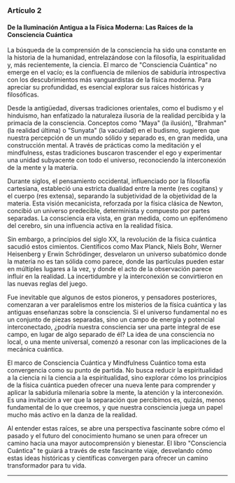 ### **Artículo 2**
#### **De la Iluminación Antigua a la Física Moderna: Las Raíces de la Consciencia Cuántica**

La búsqueda de la comprensión de la consciencia ha sido una constante en la historia de la humanidad, entrelazándose con la filosofía, la espiritualidad y, más recientemente, la ciencia. El marco de "Consciencia Cuántica" no emerge en el vacío; es la confluencia de milenios de sabiduría introspectiva con los descubrimientos más vanguardistas de la física moderna. Para apreciar su profundidad, es esencial explorar sus raíces históricas y filosóficas.

Desde la antigüedad, diversas tradiciones orientales, como el budismo y el hinduismo, han enfatizado la naturaleza ilusoria de la realidad percibida y la primacía de la consciencia. Conceptos como "Maya" (la ilusión), "Brahman" (la realidad última) o "Sunyata" (la vacuidad) en el budismo, sugieren que nuestra percepción de un mundo sólido y separado es, en gran medida, una construcción mental. A través de prácticas como la meditación y el mindfulness, estas tradiciones buscaron trascender el ego y experimentar una unidad subyacente con todo el universo, reconociendo la interconexión de la mente y la materia.

Durante siglos, el pensamiento occidental, influenciado por la filosofía cartesiana, estableció una estricta dualidad entre la mente (res cogitans) y el cuerpo (res extensa), separando la subjetividad de la objetividad de la materia. Esta visión mecanicista, reforzada por la física clásica de Newton, concibió un universo predecible, determinista y compuesto por partes separadas. La consciencia era vista, en gran medida, como un epifenómeno del cerebro, sin una influencia activa en la realidad física.

Sin embargo, a principios del siglo XX, la revolución de la física cuántica sacudió estos cimientos. Científicos como Max Planck, Niels Bohr, Werner Heisenberg y Erwin Schrödinger, desvelaron un universo subatómico donde la materia no es tan sólida como parece, donde las partículas pueden estar en múltiples lugares a la vez, y donde el acto de la observación parece influir en la realidad. La incertidumbre y la interconexión se convirtieron en las nuevas reglas del juego.

Fue inevitable que algunos de estos pioneros, y pensadores posteriores, comenzaran a ver paralelismos entre los misterios de la física cuántica y las antiguas enseñanzas sobre la consciencia. Si el universo fundamental no es un conjunto de piezas separadas, sino un campo de energía y potencial interconectado, ¿podría nuestra consciencia ser una parte integral de ese campo, en lugar de algo separado de él? La idea de una consciencia no local, o una mente universal, comenzó a resonar con las implicaciones de la mecánica cuántica.

El marco de Consciencia Cuántica y Mindfulness Cuántico toma esta convergencia como su punto de partida. No busca reducir la espiritualidad a la ciencia ni la ciencia a la espiritualidad, sino explorar cómo los principios de la física cuántica pueden ofrecer una nueva lente para comprender y aplicar la sabiduría milenaria sobre la mente, la atención y la interconexión. Es una invitación a ver que la separación que percibimos es, quizás, menos fundamental de lo que creemos, y que nuestra consciencia juega un papel mucho más activo en la danza de la realidad.

Al entender estas raíces, se abre una perspectiva fascinante sobre cómo el pasado y el futuro del conocimiento humano se unen para ofrecer un camino hacia una mayor autocomprensión y bienestar. El libro "Consciencia Cuántica" te guiará a través de este fascinante viaje, desvelando cómo estas ideas históricas y científicas convergen para ofrecer un camino transformador para tu vida.

---